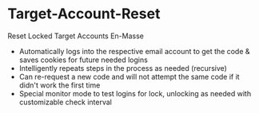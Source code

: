# Target-Account-Reset

Reset Locked Target Accounts En-Masse

* Automatically logs into the respective email account to get the code & saves cookies for future needed logins
* Intelligently repeats steps in the process as needed (recursive)
* Can re-request a new code and will not attempt the same code if it didn't work the first time
* Special monitor mode to test logins for lock, unlocking as needed with customizable check interval
